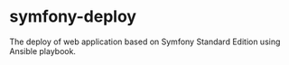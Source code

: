 # symfony-deploy
The deploy of web application based on Symfony Standard Edition using Ansible playbook.
